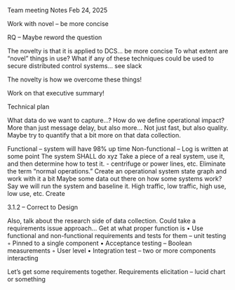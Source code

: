 Team meeting
Notes
Feb 24, 2025

Work with novel – be more concise

RQ – Maybe reword the question

The novelty is that it is applied to DCS… be more concise 
To what extent are “novel” things in use?
What if any of these techniques could be used to secure distributed control systems… see slack

The novelty is how we overcome these things!

Work on that executive summary!

Technical plan

What data do we want to capture…?
How do we define operational impact?
More than just message delay, but also more… Not just fast, but also quality.
Maybe try to quantify that a bit more on that data collection.

Functional – system will have 98% up time
Non-functional – Log is written at some point
The system SHALL do xyz
Take a piece of a real system, use it, and then determine how to test it. - centrifuge or power lines, etc.
Eliminate the term “normal operations.”
Create an  operational system state graph and work with it a bit
Maybe some data out there on how some systems work?
Say we will run the system and baseline it.
	High traffic, low traffic, high use, low use, etc.
	Create

3.1.2 – Correct to Design

Also, talk about the research side of data collection.
Could take a requirements issue approach…
Get at what proper function is
    • Use functional and non-functional requirements and tests for them – unit testing
        ◦ Pinned to a single component
    • Acceptance testing – Boolean measurements
        ◦ User level
    • Integration test – two or more components interacting

Let’s get some requirements together.
Requirements elicitation – lucid chart or something
